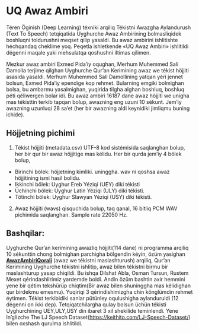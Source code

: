 # UQ Awaz Ambiri

Téren Öginish (Deep Learning) téxniki arqiliq Tékistni Awazgha Aylandurush (Text To Speech) tetqiqatida Uyghurche Awaz Ambirining bolmasliqidek boshluqni toldurushni meqset qilip yasaldi. Bu awaz ambirini ishlitishte héchqandaq cheklime yoq. Peqetla ishletkende «UQ Awaz Ambiri» ishlitildi dégenni maqale yaki mehsulatqa qoshushni iltimas qilimen.

Mezkur awaz ambiri Exmed Pida’iy oqughan, Merhum Muhemmed Sali Damolla terjime qilghan Uyghurche Qur’an Kerimining awaz we tékist höjjiti asasida yasaldi. Merhum Muhemmed Sali Damollining yatqan yéri jennet bolsun, Exmed Pida’iy ependige kop rehmet. Bularning emgiki bolmighan bolsa, bu ambarmu yasalmighan, yuqirida tilgha alghan boshluq, boshluq péti qéliwergen bolar idi.
Bu awaz ambiri 16187 dane awaz höjjiti we unigha mas tékisttin terkib tapqan bolup, awazning eng uzuni 10 sékunt. Jem’iy awazning uzunluqi 28 sa’et (her bir awazning aldi keynidiki jimliqmu buning ichide).

## Höjjetning pichimi

1.	Tékist höjjiti (metadata.csv) UTF-8 kod sistémisida saqlanghan bolup, her bir qur bir awaz höjjitige mas kélidu. Her bir qurda jem’iy 4 bölek bolup, 
 -	Birinchi bölek: höjjetning kimliki. uninggha. wav ni qoshsa awaz höjjitining ismi hasil bolidu.
 -	Ikkinchi bölek: Uyghur Ereb Yéziqi (UEY) diki tékisti
 -	Üchinchi bölek: Uyghur Latin Yéziqi (ULY) diki tékisti.
 -	Tötinchi bölek: Uyghur Slawyan Yéziqi (USY) diki tékisti.

2.	Awaz höjjiti (wavs) qisquchida bolup, taq qanal, 16 bitliq PCM WAV pichimida saqlanghan. Sample rate 22050 Hz.

## Bashqilar:
Uyghurche Qur’an kerimining awazliq höjjiti(114 dane) ni programma arqiliq 10 sékunttin chong bolmighan parchigha bölgendin kéyin, özüm yasighan **[AwazAmbiriQorali](https://github.com/gheyret/AwazAmbiriQorali)** (awaz we tékistni maslashturush) arqiliq, Qur’an Kerimining Uyghurche tékistni ishlitip, awaz bilen tékistni birmu bir maslashturup yasap chiqildi. Bu ishqa Dilshat Abla, Osman Tursun, Rustem Mexet qérindashlirimiz yardemde boldi. Andin özüm bashtin axir hemmini yene bir qétim tekshürüp chiqtim(Bir awaz bilen shuninggha mas kélidighan qur birdekmu emesmu). Yuqiriqi 3 qérindishimizgha chin könglümdin rehmet éytimen.
Tékist terkibidiki sanlar pütünley oqulushigha aylanduruldi (12 dégenni on ikki dep). Tetqiqatchilargha qulay bolsun üchün tékisti Uyghurchining UEY,ULY,USY din ibaret 3 xil shekilide teminlendi. 
Yene In’glizche The LJ Speech Dataset(https://keithito.com/LJ-Speech-Dataset/) bilen oxshash qurulma ishlitildi. 
